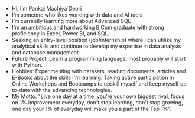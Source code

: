 - Hi, I’m Pankaj Machiya Deori
- I’m someone who likes working with data and AI tools
- I’m currently learning more about Advanced SQL
- I'm an ambitious and hardworking B.Com graduate with strong proficiency in Excel, Power BI, and SQL.
- Seeking an entry-level position (job/internship) where I can utilize my analytical skills and continue to develop my expertise in data analysis and database management.
- Future Project: Learn a programming language, most probably will start with Python.
- Hobbies: Experimenting with datasets, reading documents, articles and E-Books about the skills I'm learning.
           Taking active participation in Online Workshops and Bootcamps to upskill myself and keep myself up-to-date
           with the advancing technologies.
- My Motto: "Live one day at a time, you're your own biggest rival, focus on 1% improvement everyday, don't stop learning,
            don't stop growing, one day your 1% of everyday will make you a part of the Top 1%".

<!---
Pankaj-M-Deori/Pankaj-M-Deori is a ✨ special ✨ repository because its `README.md` (this file) appears on your GitHub profile.
You can click the Preview link to take a look at your changes.
--->
